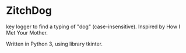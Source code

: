 # ZitchDog
key logger to find a typing of "dog" (case-insensitive).
Inspired by How I Met Your Mother.

Written in Python 3, using library tkinter.

